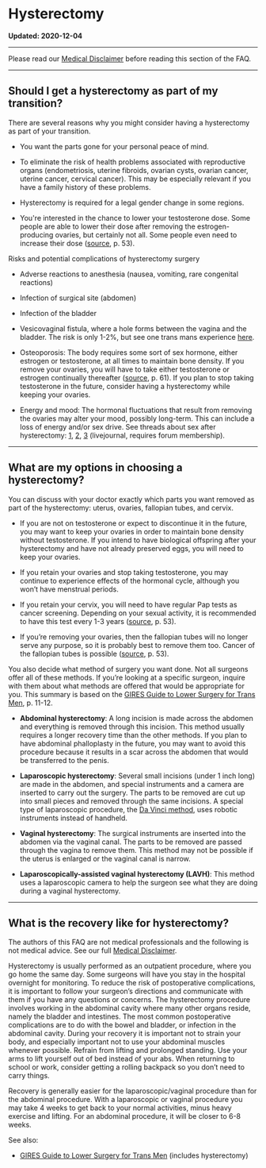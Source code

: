 # Hysterectomy
**Updated: 2020-12-04**

***
Please read our [Medical Disclaimer](w/ftm/index#wiki_medical_disclaimer) before reading this section of the FAQ.

***
## Should I get a hysterectomy as part of my transition?

There are several reasons why you might consider having a hysterectomy as part of your transition.

* You want the parts gone for your personal peace of mind.

* To eliminate the risk of health problems associated with reproductive organs (endometriosis, uterine fibroids, ovarian cysts, ovarian cancer, uterine cancer, cervical cancer). This may be especially relevant if you have a family history of these problems.

* Hysterectomy is required for a legal gender change in some regions.

* You're interested in the chance to lower your testosterone dose. Some people are able to lower their dose after removing the estrogen-producing ovaries, but certainly not all. Some people even need to increase their dose ([source](https://lgbtqpn.ca/wp-content/uploads/2015/03/Medical-Therapy-and-HM-for-Transgender-Men_2005.pdf), p. 53).

Risks and potential complications of hysterectomy surgery

* Adverse reactions to anesthesia (nausea, vomiting, rare congenital reactions)

* Infection of surgical site (abdomen)

* Infection of the bladder

* Vesicovaginal fistula, where a hole forms between the vagina and the bladder. The risk is only 1-2%, but see one trans mans experience [here](https://genderoutlaw.wordpress.com/2009/04/14/spontaneous-healing-of-vvf/). 

* Osteoporosis: The body requires some sort of sex hormone, either estrogen or testosterone, at all times to maintain bone density. If you remove your ovaries, you will have to take either testosterone or estrogen continually thereafter ([source](https://lgbtqpn.ca/wp-content/uploads/2015/03/Medical-Therapy-and-HM-for-Transgender-Men_2005.pdf), p. 61). If you plan to stop taking testosterone in the future, consider having a hysterectomy while keeping your ovaries.

* Energy and mood: The hormonal fluctuations that result from removing the ovaries may alter your mood, possibly long-term. This can include a loss of energy and/or sex drive. See threads about sex after hysterectomy: [1](http://www.reddit.com/r/ftm/comments/14c2m4/hystooopho_help/), [2](http://www.reddit.com/r/ftm/comments/1z7pqr/loss_of_natural_lubrication_after_hysto/), [3](http://ftm.livejournal.com/5602624.html) (livejournal, requires forum membership).

***
## What are my options in choosing a hysterectomy?

You can discuss with your doctor exactly which parts you want removed as part of the hysterectomy: uterus, ovaries, fallopian tubes, and cervix.  

* If you are not on testosterone or expect to discontinue it in the future, you may want to keep your ovaries in order to maintain bone density without testosterone. If you intend to have biological offspring after your hysterectomy and have not already preserved eggs, you will need to keep your ovaries.  

* If you retain your ovaries and stop taking testosterone, you may continue to experience effects of the hormonal cycle, although you won’t have menstrual periods.

* If you retain your cervix, you will need to have regular Pap tests as cancer screening. Depending on your sexual activity, it is recommended to have this test every 1-3 years ([source](https://lgbtqpn.ca/wp-content/uploads/2015/03/Medical-Therapy-and-HM-for-Transgender-Men_2005.pdf), p. 53).

* If you’re removing your ovaries, then the fallopian tubes will no longer serve any purpose, so it is probably best to remove them too. Cancer of the fallopian tubes is possible ([source](https://lgbtqpn.ca/wp-content/uploads/2015/03/Medical-Therapy-and-HM-for-Transgender-Men_2005.pdf), p. 53).

You also decide what method of surgery you want done. Not all surgeons offer all of these methods. If you’re looking at a specific surgeon, inquire with them about what methods are offered that would be appropriate for you. This summary is based on the [GIRES Guide to Lower Surgery for Trans Men](https://www.gires.org.uk/wp-content/uploads/2014/08/lower-surgery.pdf), p. 11-12.

* **Abdominal hysterectomy**: A long incision is made across the abdomen and everything is removed through this incision. This method usually requires a longer recovery time than the other methods. If you plan to have abdominal phalloplasty in the future, you may want to avoid this procedure because it results in a scar across the abdomen that would be transferred to the penis.

* **Laparoscopic hysterectomy**: Several small incisions (under 1 inch long) are made in the abdomen, and special instruments and a camera are inserted to carry out the surgery. The parts to be removed are cut up into small pieces and removed through the same incisions. A special type of laparoscopic procedure, the [Da Vinci method](http://www.davincisurgery.com/da-vinci-gynecology/conditions/uterine-fibroids/hysterectomy.php), uses robotic instruments instead of handheld. 

* **Vaginal hysterectomy**: The surgical instruments are inserted into the abdomen via the vaginal canal. The parts to be removed are passed through the vagina to remove them. This method may not be possible if the uterus is enlarged or the vaginal canal is narrow.

* **Laparoscopically-assisted vaginal hysterectomy (LAVH)**: This method uses a laparoscopic camera to help the surgeon see what they are doing during a vaginal hysterectomy.

***
## What is the recovery like for hysterectomy?

The authors of this FAQ are not medical professionals and the following is not medical advice. See our full [Medical Disclaimer](w/ftm/index#wiki_medical_disclaimer).

Hysterectomy is usually performed as an outpatient procedure, where you go home the same day. Some surgeons will have you stay in the hospital overnight for monitoring. To reduce the risk of postoperative complications, it is important to follow your surgeon’s directions and communicate with them if you have any questions or concerns. The hysterectomy procedure involves working in the abdominal cavity where many other organs reside, namely the bladder and intestines. The most common postoperative complications are to do with the bowel and bladder, or infection in the abdominal cavity. During your recovery it is important not to strain your body, and especially important not to use your abdominal muscles whenever possible. Refrain from lifting and prolonged standing. Use your arms to lift yourself out of bed instead of your abs. When returning to school or work, consider getting a rolling backpack so you don’t need to carry things.

Recovery is generally easier for the laparoscopic/vaginal procedure than for the abdominal procedure. With a laparoscopic or vaginal procedure you may take 4 weeks to get back to your normal activities, minus heavy exercise and lifting. For an abdominal procedure, it will be closer to 6-8 weeks.

See also: 

* [GIRES Guide to Lower Surgery for Trans Men](https://www.gires.org.uk/wp-content/uploads/2014/08/lower-surgery.pdf) (includes hysterectomy)